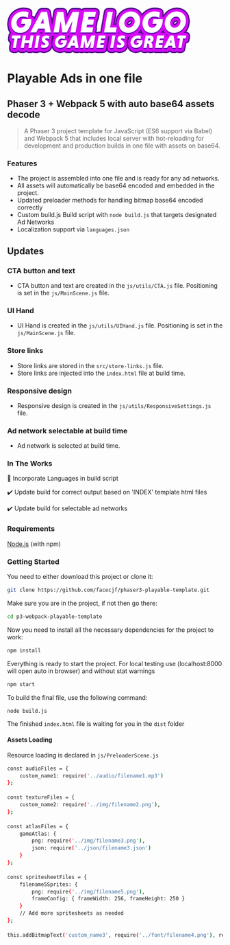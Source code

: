 ![playable-logo](/src/img/logo.png)
# Playable Ads in one file
## Phaser 3 + Webpack 5 with auto base64 assets decode
> A Phaser 3 project template for JavaScript (ES6 support via Babel) and Webpack 5 that includes local server with  hot-reloading for development and production builds in one file with assets on base64.

### Features
- The project is assembled into one file and is ready for any ad networks.
- All assets will automatically be base64 encoded and embedded in the project.
- Updated preloader methods for handling bitmap base64 encoded correctly
- Custom build.js Build script with `node build.js` that targets designated Ad Networks
- Localization support via `languages.json`

## Updates  

### CTA button and text
- CTA button and text are created in the `js/utils/CTA.js` file. Positioning is set in the `js/MainScene.js` file.

### UI Hand
- UI Hand is created in the `js/utils/UIHand.js` file. Positioning is set in the `js/MainScene.js` file.

### Store links
- Store links are stored in the `src/store-links.js` file.
- Store links are injected into the `index.html` file at build time.

### Responsive design
- Responsive design is created in the `js/utils/ResponsiveSettings.js` file.

### Ad network selectable at build time
- Ad network is selected at build time.

### In The Works
:pushpin: Incorporate Languages in build script

:heavy_check_mark: Update build for correct output based on 'INDEX' template html files

:heavy_check_mark: Update build for selectable ad networks

### Requirements
[Node.js](https://nodejs.org/) (with npm)

### Getting Started
You need to either download this project or clone it:
```bash
git clone https://github.com/facecjf/phaser3-playable-template.git
```
Make sure you are in the project, if not then go there:
```bash
cd p3-webpack-playable-template
```
Now you need to install all the necessary dependencies for the project to work:
```bash
npm install
```

Everything is ready to start the project.
For local testing use (localhost:8000 will open auto in browser) and without stat warnings
```bash
npm start
```

To build the final file, use the following command:
```bash
node build.js
```

The finished `index.html` file is waiting for you in the `dist` folder

#### Assets Loading
Resource loading is declared in `js/PreloaderScene.js`
```bash
const audioFiles = {
    custom_name1: require('../audio/filename1.mp3')
};

const textureFiles = {
    custom_name2: require('../img/filename2.png'),
};

const atlasFiles = {
    gameAtlas: {
        png: require('../img/filename3.png'),
        json: require('../json/filename3.json')
    }
};

const spritesheetFiles = {
    filename5Sprites: {
        png: require('../img/filename5.png'),
        frameConfig: { frameWidth: 256, frameHeight: 250 }
    }
    // Add more spritesheets as needed
};

this.addBitmapText('custom_name3', require('../font/filename4.png'), require('../font/filename4.xml'));
```
